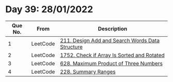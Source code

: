 # Day 39: 28/01/2022

| Que No. | From | Description |
| --- | --- | --- |
| 1 | LeetCode | [211. Design Add and Search Words Data Structure](https://leetcode.com/problems/design-add-and-search-words-data-structure/) |
| 2 | LeetCode | [1752. Check if Array Is Sorted and Rotated](https://leetcode.com/problems/check-if-array-is-sorted-and-rotated/) |
| 3 | LeetCode | [628. Maximum Product of Three Numbers](https://leetcode.com/problems/maximum-product-of-three-numbers/) |
| 4 | LeetCode | [228. Summary Ranges](https://leetcode.com/problems/summary-ranges/) |
